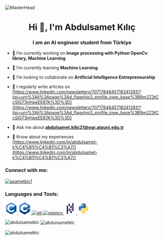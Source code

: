 ![MasterHead](https://the-decoder.com/wp-content/uploads/2022/11/robot_writing_code_midjourney_dall_e_2.png)
<h1 align="center">Hi 👋, I'm Abdulsamet Kılıç</h1>
<h3 align="center">I am an AI engineer student from Türkiye</h3>

- 🔭 I’m currently working on **Image processing with Python OpenCv library, Machine Learning**

- 🌱 I’m currently learning **Machine Learning**

- 👯 I’m looking to collaborate on **Artificial Intelligence Entrepreneurship**

- 📝 I regularly write articles on [https://www.linkedin.com/newsletters/7071784845718241281/?lipi=urn%3Ali%3Apage%3Ad_flagship3_profile_view_base%3B9m2Z3tCcSIG73nHpeEE87A%3D%3D](https://www.linkedin.com/newsletters/7071784845718241281/?lipi=urn%3Ali%3Apage%3Ad_flagship3_profile_view_base%3B9m2Z3tCcSIG73nHpeEE87A%3D%3D)

- 💬 Ask me about **abdulsamet.kilic21@ogr.atauni.edu.tr**

- 📄 Know about my experiences [https://www.linkedin.com/in/abdulsamet-k%C4%B1l%C4%B1%C3%A7/](https://www.linkedin.com/in/abdulsamet-k%C4%B1l%C4%B1%C3%A7/)

<h3 align="left">Connect with me:</h3>
<p align="left">
<a href="https://instagram.com/asametklc1" target="blank"><img align="center" src="https://raw.githubusercontent.com/rahuldkjain/github-profile-readme-generator/master/src/images/icons/Social/instagram.svg" alt="asametklc1" height="30" width="40" /></a>
</p>

<h3 align="left">Languages and Tools:</h3>
<p align="left"> <a href="https://www.cprogramming.com/" target="_blank" rel="noreferrer"> <img src="https://raw.githubusercontent.com/devicons/devicon/master/icons/c/c-original.svg" alt="c" width="40" height="40"/> </a> <a href="https://www.w3schools.com/cpp/" target="_blank" rel="noreferrer"> <img src="https://raw.githubusercontent.com/devicons/devicon/master/icons/cplusplus/cplusplus-original.svg" alt="cplusplus" width="40" height="40"/> </a> <a href="https://git-scm.com/" target="_blank" rel="noreferrer"> <img src="https://www.vectorlogo.zone/logos/git-scm/git-scm-icon.svg" alt="git" width="40" height="40"/> </a> <a href="https://opencv.org/" target="_blank" rel="noreferrer"> <img src="https://www.vectorlogo.zone/logos/opencv/opencv-icon.svg" alt="opencv" width="40" height="40"/> </a> <a href="https://pandas.pydata.org/" target="_blank" rel="noreferrer"> <img src="https://raw.githubusercontent.com/devicons/devicon/2ae2a900d2f041da66e950e4d48052658d850630/icons/pandas/pandas-original.svg" alt="pandas" width="40" height="40"/> </a> <a href="https://www.python.org" target="_blank" rel="noreferrer"> <img src="https://raw.githubusercontent.com/devicons/devicon/master/icons/python/python-original.svg" alt="python" width="40" height="40"/> </a> </p>

<p><img align="left" src="https://github-readme-stats.vercel.app/api/top-langs?username=abdulsametklc&show_icons=true&title_color=03000f&bg_color=ffffff&locale=en&layout=compact" alt="abdulsametklc" /></p>

<p>&nbsp;<img align="center" src="https://github-readme-stats.vercel.app/api?username=abdulsametklc&show_icons=true&hide_border=true&locale=en" alt="abdulsametklc" /></p>

<p><img align="center" src="https://github-readme-streak-stats.herokuapp.com/?user=abdulsametklc&" alt="abdulsametklc" /></p>
